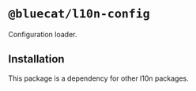 # `@bluecat/l10n-config`

Configuration loader.

## Installation

This package is a dependency for other l10n packages.
